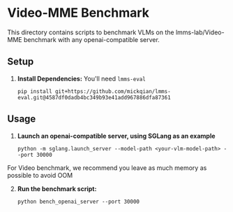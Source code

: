 # Video-MME Benchmark

This directory contains scripts to benchmark VLMs on the lmms-lab/Video-MME benchmark with any openai-compatible server.

## Setup

1. **Install Dependencies:**
   You'll need `lmms-eval`
   ```shell
   pip install git+https://github.com/mickqian/lmms-eval.git@4587df0dadb4bc349b93e41add967886dfa87361
   ```

## Usage

1. **Launch an openai-compatible server, using SGLang as an example**
   ```shell
   python -m sglang.launch_server --model-path <your-vlm-model-path> --port 30000
   ```
    
For Video benchmark, we recommend you leave as much memory as possible to avoid OOM

2. **Run the benchmark script:**
   ```shell
   python bench_openai_server --port 30000
   ```
